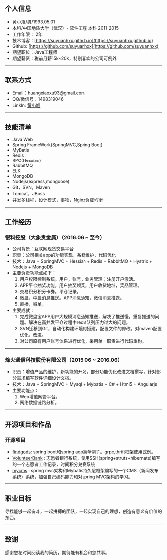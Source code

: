 ## 个人信息
- 黄小旭/男/1993.05.01  
- 本科/中国地质大学（武汉）- 软件工程 本科 2011-2015
- 工作年限： 2年
- 技术博客：[https://suyuanhxx.github.io](https://suyuanhxx.github.io)
- Github: [https://github.com/suyuanhxx](https://github.com/suyuanhxx)
- 期望职位：Java工程师 
- 期望薪资：税前月薪15k~20k，特别喜欢的公司可例外

---

## 联系方式
- Email：huangxiaoxu93@gmail.com
- QQ/微信号：1498319046
- LinkIn: [黄小旭](https://linkedin.com/in/小旭-黄-7b0b19b4)

---

## 技能清单
- Java Web
- Spring FrameWork(SpringMVC,Spring Boot)
- MyBatis
- Redis
- RPC(Hessian)
- RabbitMQ
- ELK
- MongoDB
- Nodejs(express,mongoose)
- Git，SVN，Maven
- Tomcat，JBoss
- 并发多线程，设计模式，事物，Nginx负载均衡

---

## 工作经历
### 银科控股（大象贵金属）（2016.06 ~ 至今）
- 公司背景：互联网现货交易平台
- 职责：公司相关app的功能实现，系统维护，代码优化
- 技术：Java + SpringMVC + Hessian + Redis + RabbitMQ + Hystrix + Nodejs + MongoDB
- 主要负责功能点如下：
    1. 用户权限控制系统。用户，账号，业务管理；注册开户激活。
    2. APP平仓抽奖功能。用户抽奖领奖，用户收货地址，奖品管理。
    3. 交易积分积分卡券。平仓记录。
    4. 微盘，中盘消息推送。APP消息通知，微信消息推送。
    5. 直播，喊单。
- 主要成就：
    1. 完成微盘宝APP用户大规模消息通知推送，解决了推送慢，重复推送的问题。解决在高并发平仓过程中redis队列压力过大的问题。
    2. SVN迁移到Git，自动化构建环境的搭建，配置文件的修改。对maven配置优化，改进。
    3. 对公司原有用户账号体系进行优化，采用单一职责进行代码重构。


---

### 烽火通信科技股份有限公司（2015.06 ~ 2016.06）
- 职责：增值产品的维护，新功能的开发，部分功能优化改进文档撰写，针对部分需求编写软件详细设计文档。
- 技术：Java + SpringMVC + Mysql + Mybatis + C# + Html5 + Angularjs
- 主要功能点：
    1. Web增值网管平台。
    2. 网络数据链路分析。

---

## 开源项目和作品
### 开源项目
- [findgods](https://github.com/suyuanhxx/findgods): spring boot和spring aop简单例子。grpc,thrift框架使用式例。
- [VolunteerBank](https://github.com/suyuanhxx/VolunteerBank) : 志愿者银行系统，使用SSH(spring+struts+hibernate)编写的一个志愿者工作记录，时间积分兑换系统
- [mycms](https://github.com/suyuanhxx/mycms) : spring mvc架构和Mybatis持久层框架编写的一个CMS（新闻发布系统）系统，加强自己编码能力和对spring MVC架构的学习。

---

## 职业目标  
寻找能够一起奋斗，一起拼搏的团队，一起实现自己的理想，创造有意义有价值的东西。

---

## 致谢
感谢您花时间阅读我的简历，期待能有机会和您共事。
